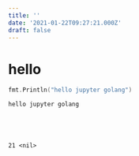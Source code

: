 ```yaml
---
title: ''
date: '2021-01-22T09:27:21.000Z'
draft: false
---
```


# hello

```go
fmt.Println("hello jupyter golang")
```

```text
hello jupyter golang





21 <nil>
```

